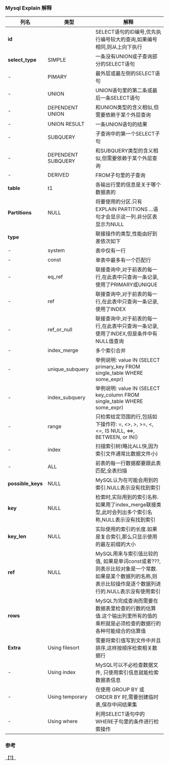 ### Mysql Explain 解释

| 列名             | 类型               | 解释                                                                                                                                  |
|------------------|--------------------|-------------------------------------------------------------------------------------------------------------------------------------|
| **id**           |                    | SELECT语句的ID编号,优先执行编号较大的查询,如果编号相同,则从上向下执行                                                                         |
| **select_type**  | SIMPLE             | 一条没有UNION或子查询部分的SELECT语句                                                                                                    |
| \-               | PIMARY             | 最外层或最左侧的SELECT语句                                                                                                              |
| \-               | UNION              | UNION语句里的第二条或最后一条SELECT语句                                                                                                  |
| \-               | DEPENDENT UNION    | 和UNION类型的含义相似,但需要依赖于某个外层查询                                                                                             |
| \-               | UNION RESULT       | 一条UNION语句的结果                                                                                                                    |
| \-               | SUBQUERY           | 子查询中的第一个SELECT子句                                                                                                              |
| \-               | DEPENDENT SUBQUERY | 和SUBQUERY类型的含义相似,但需要依赖于某个外层查询                                                                                           |
| \-               | DERIVED            | FROM子句里的子查询                                                                                                                      |
| **table**        | t1                 | 各输出行里的信息是关于哪个数据表的                                                                                                         |
| **Partitions**   | NULL               | 将要使用的分区.只有EXPLAIN PARTITIONS ...语句才会显示这一列.非分区表显示为NULL                                                                |
| **type**         |                    | 联接操作的类型,性能由好到差依次如下                                                                                                        |
| \-               | system             | 表中仅有一行                                                                                                                           |
| \-               | const              | 单表中最多有一个匹配行                                                                                                                   |
| \-               | eq_ref             | 联接查询中,对于前表的每一行,在此表中只查询一条记录,使用了PRIMARY或UNIQUE                                                                       |
| \-               | ref                | 联接查询中,对于前表的每一行,在此表中只查询一条记录,使用了INDEX                                                                                 |
| \-               | ref_or_null        | 联接查询中,对于前表的每一行,在此表中只查询一条记录,使用了INDEX,但是条件中有NULL值查询                                                             |
| \-               | index_merge        | 多个索引合并                                                                                                                            |
| \-               | unique_subquery    | 举例说明: value IN (SELECT primary_key FROM single_table WHERE some_expr)                                                              |
| \-               | index_subquery     | 举例说明: value IN (SELECT key_column FROM single_table WHERE some_expr)                                                               |
| \-               | range              | 只检索给定范围的行,包括如下操作符: =, <>, >, >=, <, <=, IS NULL, <=>, BETWEEN, or IN()                                                     |
| \-               | index              | 扫描索引树(略比ALL快,因为索引文件通常比数据文件小)                                                                                           |
| \-               | ALL                | 前表的每一行数据都要跟此表匹配,全表扫描                                                                                                     |
| **possible_keys** | NULL               | MySQL认为在可能会用到的索引.NULL表示没有找到索引                                                                                           |
| **key**          | NULL               | 检索时,实际用到的索引名称.如果用了index_merge联接类型,此时会列出多个索引名称,NULL表示没有找到索引                                                  |
| **key_len**      | NULL               | 实际使用的索引的长度.如果是复合索引,那么只显示使用的最左前缀的大小                                                                              |
| **ref**          | NULL               | MySQL用来与索引值比较的值, 如果是单词const或者???,则表示比较对象是一个常数.如果是某个数据列的名称,则表示比较操作是逐个数据列进行的.NULL表示没有使用索引    |
| **rows**         |                    | MySQL为完成查询而需要在数据表里检查的行数的估算值.这个输出列里所有的值的乘积就是必须检查的数据行的各种可能组合的估算值                                   |
| **Extra**        | Using filesort     | 需要将索引值写到文件中并且排序,这样按顺序检索相关数据行                                                                                        |
| \-               | Using index        | MySQL可以不必检查数据文件, 只使用索引信息就能检索数据表信息                                                                                   |
| \-               | Using temporary    | 在使用 GROUP BY 或 ORDER BY 时,需要创建临时表,保存中间结果集                                                                                |
| \-               | Using where        | 利用SELECT语句中的WHERE子句里的条件进行检索操作                                                                                            |

### 参考
[【1】](https://github.com/Yhzhtk/note/issues/39)
